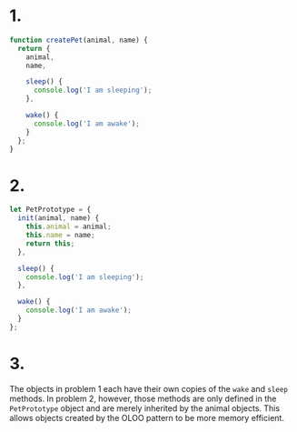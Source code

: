 # 1.
```js
function createPet(animal, name) {
  return {
    animal,
    name,

    sleep() {
      console.log('I am sleeping');
    },

    wake() {
      console.log('I am awake');
    }
  };
}
```

# 2.
```js
let PetPrototype = {
  init(animal, name) {
    this.animal = animal;
    this.name = name;
    return this;
  },

  sleep() {
    console.log('I am sleeping');
  },

  wake() {
    console.log('I am awake');
  }
};
```

# 3.
The objects in problem 1 each have their own copies of the `wake` and `sleep` methods. In problem 2, however, those methods are only defined in the `PetPrototype` object and are merely inherited by the animal objects. This allows objects created by the OLOO pattern to be more memory efficient.